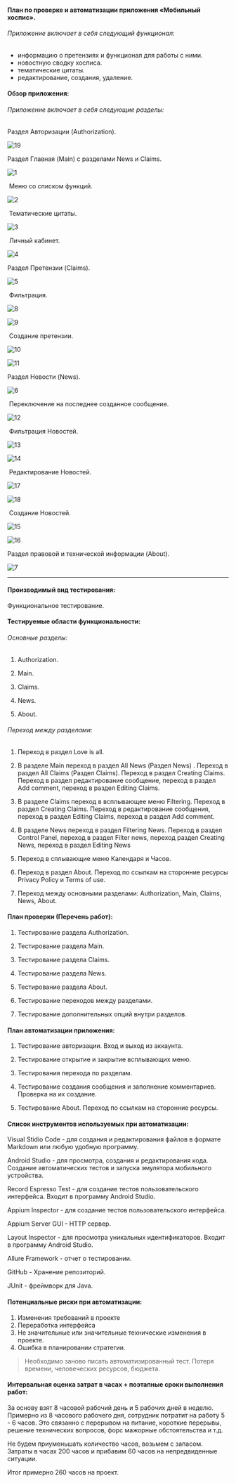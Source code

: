 #### План по проверке и автоматизации приложения «Мобильный хоспис».

###### Приложение включает в себя следующий функционал:

- информацию о претензиях и функционал для работы с ними.
- новостную сводку хосписа.
- тематические цитаты.
- редактирование, создания, удаление.

#### Обзор приложения:

###### Приложение включает в себя следующие разделы:

Раздел Авторизации (Authorization).

![19](https://github.com/Plushcake/Diploma-project-on-the-profession-Test-Engineer-/blob/main/screenshot/19.png)

Раздел Главная (Main) с разделами News и Claims.

![1](https://github.com/Plushcake/Diploma-project-on-the-profession-Test-Engineer-/blob/main/screenshot/1.png)

​ Меню со списком функций.

![2](https://github.com/Plushcake/Diploma-project-on-the-profession-Test-Engineer-/blob/main/screenshot/2.png)

​ Тематические цитаты.

![3](https://github.com/Plushcake/Diploma-project-on-the-profession-Test-Engineer-/blob/main/screenshot/3.png)

​ Личный кабинет.

![4](https://github.com/Plushcake/Diploma-project-on-the-profession-Test-Engineer-/blob/main/screenshot/4.png)

Раздел Претензии (Claims).

![5](https://github.com/Plushcake/Diploma-project-on-the-profession-Test-Engineer-/blob/main/screenshot/5.png)

​ Фильтрация.

![8](https://github.com/Plushcake/Diploma-project-on-the-profession-Test-Engineer-/blob/main/screenshot/8.png)

![9](https://github.com/Plushcake/Diploma-project-on-the-profession-Test-Engineer-/blob/main/screenshot/9.png)

​ Создание претензии.

![10](https://github.com/Plushcake/Diploma-project-on-the-profession-Test-Engineer-/blob/main/screenshot/10.png)

![11](https://github.com/Plushcake/Diploma-project-on-the-profession-Test-Engineer-/blob/main/screenshot/11.png)

Раздел Новости (News).

![6](https://github.com/Plushcake/Diploma-project-on-the-profession-Test-Engineer-/blob/main/screenshot/6.png)

​ Переключение на последнее созданное сообщение.

![12](https://github.com/Plushcake/Diploma-project-on-the-profession-Test-Engineer-/blob/main/screenshot/12.png)

​ Фильтрация Новостей.

![13](https://github.com/Plushcake/Diploma-project-on-the-profession-Test-Engineer-/blob/main/screenshot/13.png)

![14](https://github.com/Plushcake/Diploma-project-on-the-profession-Test-Engineer-/blob/main/screenshot/14.png)

​ Редактирование Новостей.

![17](https://github.com/Plushcake/Diploma-project-on-the-profession-Test-Engineer-/blob/main/screenshot/17.png)

![18](https://github.com/Plushcake/Diploma-project-on-the-profession-Test-Engineer-/blob/main/screenshot/18.png)

​ Создание Новостей.

![15](https://github.com/Plushcake/Diploma-project-on-the-profession-Test-Engineer-/blob/main/screenshot/15.png)

![16](https://github.com/Plushcake/Diploma-project-on-the-profession-Test-Engineer-/blob/main/screenshot/16.png)

Раздел правовой и технической информации (About).

![7](https://github.com/Plushcake/Diploma-project-on-the-profession-Test-Engineer-/blob/main/screenshot/7.png)

---

#### Производимый вид тестирования:

Функциональное тестирование.

#### Тестируемые области функциональности:

###### Основные разделы:

1. Authorization.

2. Main.

3. Claims.

4. News.

5. About.

###### Переход между разделами:

1. Переход в раздел Love is all.

2. В разделе Main переход в раздел All News (Раздел News) . Переход в раздел All Claims (Раздел Claims). Переход в раздел Creating Claims. Переход в раздел редактирование сообщение, переход в раздел Add comment, переход в раздел Editing Claims.

3. В разделе Claims переход в всплывающее меню Filtering. Переход в раздел Creating Claims. Переход в редактирование сообщения, переход в раздел Editing Claims, переход в раздел Add comment.

4. В разделе News переход в раздел Filtering News. Переход в раздел Control Panel, переход в раздел Filter news, переход раздел Creating News, переход в раздел Editing News

5. Переход в сплывающие меню Календаря и Часов.

6. Переход в раздел About. Переход по ссылкам на сторонние ресурсы Privacy Policy и Terms of use.

7. Переход между основными разделами: Authorization, Main, Claims, News, About.

#### План проверки (Перечень работ):

1. Тестирование раздела Authorization.

2. Тестирование раздела Main.

3. Тестирование раздела Claims.

4. Тестирование раздела News.

5. Тестирование раздела About.

6. Тестирование переходов между разделами.

7. Тестирование дополнительных опций внутри разделов.

#### План автоматизации приложения:

1. Тестирование авторизации. Вход и выход из аккаунта.

2. Тестирование открытие и закрытие всплывающих меню.

3. Тестирования перехода по разделам.

4. Тестирование создания сообщения и заполнение комментариев. Проверка на их создание.

5. Тестирование About. Переход по ссылкам на сторонние ресурсы.

#### Список инструментов используемых при автоматизации:

Visual Stidio Code - для создания и редактирования файлов в формате Markdown или любую удобную программу.

Android Studio - для просмотра, создания и редактирования кода. Создание автоматических тестов и запуска эмулятора мобильного устройства.

Record Espresso Test - для создание тестов пользовательского интерфейса. Входит в программу Android Studio.

Appium Inspector - для создание тестов пользовательского интерфейса.

Appium Server GUI - HTTP сервер.

Layout Inspector - для просмотра уникальных идентификаторов. Входит в программу Android Studio.

Allure Framework - отчет о тестировании.

GitHub - Хранение репозиторий.

JUnit - фреймворк для Java.

#### Потенциальные риски при автоматизации:

1. Изменения требований в проекте
2. Переработка интерфейса
3. Не значительные или значительные технические изменения в проекте.
4. Ошибка в планировании стратегии.

> Необходимо заново писать автоматизированный тест. Потеря времени, человеческих ресурсов, бюджета.

#### Интервальная оценка затрат в часах + поэтапные сроки выполнения работ:

За основу взят 8 часовой рабочий день и 5 рабочих дней в неделю. Примерно из 8 часового рабочего дня, сотрудник потратит на работу 5 - 6 часов. Это связанно с перерывом на питание, короткие перерывы, решение технических вопросов, форс мажорные обстоятельства и т.д.

Не будем приуменьшать количество часов, возьмем с запасом. Затраты в часах 200 часов и прибавим 60 часов на непредвиденные ситуации.

Итог примерно 260 часов на проект.
